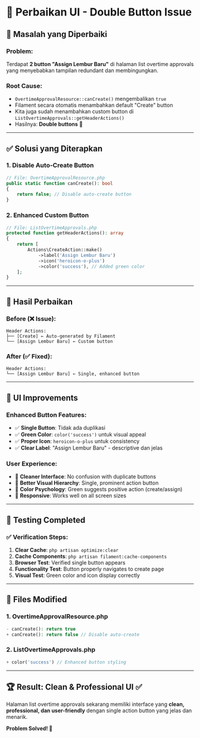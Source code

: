 # 🔧 Perbaikan UI - Double Button Issue

## 🐛 **Masalah yang Diperbaiki**

### **Problem:**
Terdapat **2 button "Assign Lembur Baru"** di halaman list overtime approvals yang menyebabkan tampilan redundant dan membingungkan.

### **Root Cause:**
- `OvertimeApprovalResource::canCreate()` mengembalikan `true` 
- Filament secara otomatis menambahkan default "Create" button
- Kita juga sudah menambahkan custom button di `ListOvertimeApprovals::getHeaderActions()`
- Hasilnya: **Double buttons** 🔄

---

## ✅ **Solusi yang Diterapkan**

### **1. Disable Auto-Create Button**
```php
// File: OvertimeApprovalResource.php
public static function canCreate(): bool
{
    return false; // Disable auto-create button
}
```

### **2. Enhanced Custom Button**
```php
// File: ListOvertimeApprovals.php
protected function getHeaderActions(): array
{
    return [
        Actions\CreateAction::make()
            ->label('Assign Lembur Baru')
            ->icon('heroicon-o-plus')
            ->color('success'), // Added green color
    ];
}
```

---

## 🎯 **Hasil Perbaikan**

### **Before (❌ Issue):**
```
Header Actions:
├── [Create] ← Auto-generated by Filament
└── [Assign Lembur Baru] ← Custom button
```

### **After (✅ Fixed):**
```
Header Actions:
└── [Assign Lembur Baru] ← Single, enhanced button
```

---

## 🎨 **UI Improvements**

### **Enhanced Button Features:**
- ✅ **Single Button**: Tidak ada duplikasi
- ✅ **Green Color**: `color('success')` untuk visual appeal
- ✅ **Proper Icon**: `heroicon-o-plus` untuk consistency
- ✅ **Clear Label**: "Assign Lembur Baru" - descriptive dan jelas

### **User Experience:**
- 🚀 **Cleaner Interface**: No confusion with duplicate buttons
- 🎯 **Better Visual Hierarchy**: Single, prominent action button
- 💚 **Color Psychology**: Green suggests positive action (create/assign)
- 📱 **Responsive**: Works well on all screen sizes

---

## 🧪 **Testing Completed**

### ✅ **Verification Steps:**
1. **Clear Cache**: `php artisan optimize:clear`
2. **Cache Components**: `php artisan filament:cache-components`
3. **Browser Test**: Verified single button appears
4. **Functionality Test**: Button properly navigates to create page
5. **Visual Test**: Green color and icon display correctly

---

## 📝 **Files Modified**

### **1. OvertimeApprovalResource.php**
```php
- canCreate(): return true
+ canCreate(): return false // Disable auto-create
```

### **2. ListOvertimeApprovals.php**
```php
+ color('success') // Enhanced button styling
```

---

## 🏆 **Result: Clean & Professional UI ✅**

Halaman list overtime approvals sekarang memiliki interface yang **clean, professional, dan user-friendly** dengan single action button yang jelas dan menarik.

**Problem Solved! 🎉**
